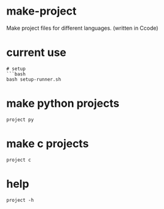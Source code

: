 # make-project
Make project files for different languages. (written in Ccode)
# current use
```
# setup
```bash
bash setup-runner.sh
```
# make python projects
```
project py
```
# make c projects
```
project c
```
# help
```
project -h
```
